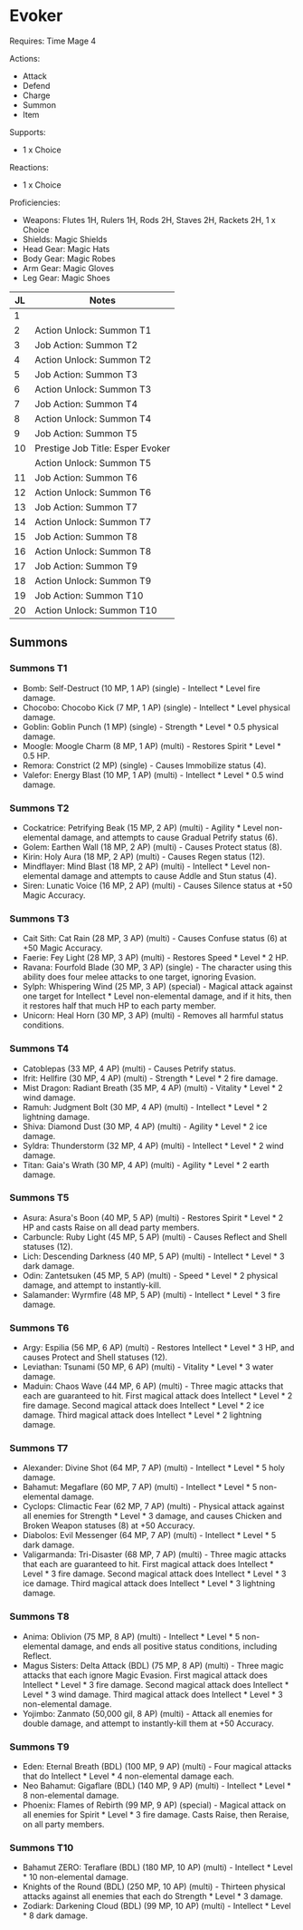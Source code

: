 # Evoker

Requires: Time Mage 4

Actions:

- Attack
- Defend
- Charge
- Summon
- Item

Supports:

- 1 x Choice

Reactions:

- 1 x Choice

Proficiencies:

- Weapons: Flutes 1H, Rulers 1H, Rods 2H, Staves 2H, Rackets 2H, 1 x Choice
- Shields: Magic Shields
- Head Gear: Magic Hats
- Body Gear: Magic Robes
- Arm Gear: Magic Gloves
- Leg Gear: Magic Shoes

| JL | Notes |
| --- | --- |
| 1 | 
| 2 | Action Unlock: Summon T1
| 3 | Job Action: Summon T2
| 4 | Action Unlock: Summon T2
| 5 | Job Action: Summon T3
| 6 | Action Unlock: Summon T3
| 7 | Job Action: Summon T4
| 8 | Action Unlock: Summon T4
| 9 | Job Action: Summon T5
| 10 | Prestige Job Title: Esper Evoker
|    | Action Unlock: Summon T5
| 11 | Job Action: Summon T6
| 12 | Action Unlock: Summon T6
| 13 | Job Action: Summon T7
| 14 | Action Unlock: Summon T7
| 15 | Job Action: Summon T8
| 16 | Action Unlock: Summon T8
| 17 | Job Action: Summon T9
| 18 | Action Unlock: Summon T9
| 19 | Job Action: Summon T10
| 20 | Action Unlock: Summon T10

## Summons

### Summons T1

- Bomb: Self-Destruct (10 MP, 1 AP) (single) - Intellect * Level fire damage.
- Chocobo: Chocobo Kick (7 MP, 1 AP) (single) - Intellect * Level physical damage.
- Goblin: Goblin Punch (1 MP) (single) - Strength * Level * 0.5 physical damage.
- Moogle: Moogle Charm (8 MP, 1 AP) (multi) - Restores Spirit * Level * 0.5 HP.
- Remora: Constrict (2 MP) (single) - Causes Immobilize status (4).
- Valefor: Energy Blast (10 MP, 1 AP) (multi) - Intellect * Level * 0.5 wind damage.

### Summons T2

- Cockatrice: Petrifying Beak (15 MP, 2 AP) (multi) - Agility * Level non-elemental damage, and attempts to cause Gradual Petrify status (6).
- Golem: Earthen Wall (18 MP, 2 AP) (multi) - Causes Protect status (8).
- Kirin: Holy Aura (18 MP, 2 AP) (multi) - Causes Regen status (12).
- Mindflayer: Mind Blast (18 MP, 2 AP) (multi) - Intellect * Level non-elemental damage and attempts to cause Addle and Stun status (4).
- Siren: Lunatic Voice (16 MP, 2 AP) (multi) - Causes Silence status at +50 Magic Accuracy.

### Summons T3

- Cait Sith: Cat Rain (28 MP, 3 AP) (multi) - Causes Confuse status (6) at +50 Magic Accuracy.
- Faerie: Fey Light (28 MP, 3 AP) (multi) - Restores Speed * Level * 2 HP.
- Ravana: Fourfold Blade (30 MP, 3 AP) (single) - The character using this ability does four melee attacks to one target, ignoring Evasion.
- Sylph: Whispering Wind (25 MP, 3 AP) (special) - Magical attack against one target for Intellect * Level non-elemental damage, and if it hits, then it restores half that much HP to each party member.
- Unicorn: Heal Horn (30 MP, 3 AP) (multi) - Removes all harmful status conditions.

### Summons T4

- Catoblepas (33 MP, 4 AP) (multi) - Causes Petrify status.
- Ifrit: Hellfire (30 MP, 4 AP) (multi) - Strength * Level * 2 fire damage.
- Mist Dragon: Radiant Breath (35 MP, 4 AP) (multi) - Vitality * Level * 2 wind damage.
- Ramuh: Judgment Bolt (30 MP, 4 AP) (multi) - Intellect * Level * 2 lightning damage.
- Shiva: Diamond Dust (30 MP, 4 AP) (multi) - Agility * Level * 2 ice damage.
- Syldra: Thunderstorm (32 MP, 4 AP) (multi) - Intellect * Level * 2 wind damage.
- Titan: Gaia's Wrath (30 MP, 4 AP) (multi) - Agility * Level * 2 earth damage.

### Summons T5

- Asura: Asura's Boon (40 MP, 5 AP) (multi) - Restores Spirit * Level * 2 HP and casts Raise on all dead party members.
- Carbuncle: Ruby Light (45 MP, 5 AP) (multi) - Causes Reflect and Shell statuses (12).
- Lich: Descending Darkness (40 MP, 5 AP) (multi) - Intellect * Level * 3 dark damage.
- Odin: Zantetsuken (45 MP, 5 AP) (multi) - Speed * Level * 2 physical damage, and attempt to instantly-kill.
- Salamander: Wyrmfire (48 MP, 5 AP) (multi) - Intellect * Level * 3 fire damage.

### Summons T6

- Argy: Espilia (56 MP, 6 AP) (multi) - Restores Intellect * Level * 3 HP, and causes Protect and Shell statuses (12).
- Leviathan: Tsunami (50 MP, 6 AP) (multi) - Vitality * Level * 3 water damage.
- Maduin: Chaos Wave (44 MP, 6 AP) (multi) - Three magic attacks that each are guaranteed to hit. First magical attack does Intellect * Level * 2 fire damage. Second magical attack does Intellect * Level * 2 ice damage. Third magical attack does Intellect * Level * 2 lightning damage.

### Summons T7

- Alexander: Divine Shot (64 MP, 7 AP) (multi) - Intellect * Level * 5 holy damage.
- Bahamut: Megaflare (60 MP, 7 AP) (multi) - Intellect * Level * 5 non-elemental damage.
- Cyclops: Climactic Fear (62 MP, 7 AP) (multi) - Physical attack against all enemies for Strength * Level * 3 damage, and causes Chicken and Broken Weapon statuses (8) at +50 Accuracy.
- Diabolos: Evil Messenger (64 MP, 7 AP) (multi) - Intellect * Level * 5 dark damage.
- Valigarmanda: Tri-Disaster (68 MP, 7 AP) (multi) - Three magic attacks that each are guaranteed to hit. First magical attack does Intellect * Level * 3 fire damage. Second magical attack does Intellect * Level * 3 ice damage. Third magical attack does Intellect * Level * 3 lightning damage.

### Summons T8

- Anima: Oblivion (75 MP, 8 AP) (multi) - Intellect * Level * 5 non-elemental damage, and ends all positive status conditions, including Reflect.
- Magus Sisters: Delta Attack (BDL) (75 MP, 8 AP) (multi) - Three magic attacks that each ignore Magic Evasion. First magical attack does Intellect * Level * 3 fire damage. Second magical attack does Intellect * Level * 3 wind damage. Third magical attack does Intellect * Level * 3 non-elemental damage.
- Yojimbo: Zanmato (50,000 gil, 8 AP) (multi) - Attack all enemies for double damage, and attempt to instantly-kill them at +50 Accuracy.

### Summons T9

- Eden: Eternal Breath (BDL) (100 MP, 9 AP) (multi) - Four magical attacks that do Intellect * Level * 4 non-elemental damage each.
- Neo Bahamut: Gigaflare (BDL) (140 MP, 9 AP) (multi) - Intellect * Level * 8 non-elemental damage.
- Phoenix: Flames of Rebirth (99 MP, 9 AP) (special) - Magical attack on all enemies for Spirit * Level * 3 fire damage. Casts Raise, then Reraise, on all party members.

### Summons T10

- Bahamut ZERO: Teraflare (BDL) (180 MP, 10 AP) (multi) - Intellect * Level * 10 non-elemental damage.
- Knights of the Round (BDL) (250 MP, 10 AP) (multi) - Thirteen physical attacks against all enemies that each do Strength * Level * 3 damage.
- Zodiark: Darkening Cloud (BDL) (99 MP, 10 AP) (multi) - Intellect * Level * 8 dark damage.
